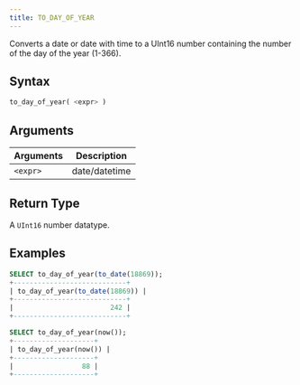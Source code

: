 ```yaml
---
title: TO_DAY_OF_YEAR
---
```


Converts a date or date with time to a UInt16 number containing the number of the day of the year (1-366).

## Syntax

```sql
to_day_of_year( <expr> )
```

## Arguments

| Arguments   | Description |
| ----------- | ----------- |
| `<expr>` | date/datetime |

## Return Type

A `UInt16` number datatype.

## Examples

```sql
SELECT to_day_of_year(to_date(18869));
+----------------------------+
| to_day_of_year(to_date(18869)) |
+----------------------------+
|                        242 |
+----------------------------+

SELECT to_day_of_year(now());
+--------------------+
| to_day_of_year(now()) |
+--------------------+
|                 88 |
+--------------------+
```
